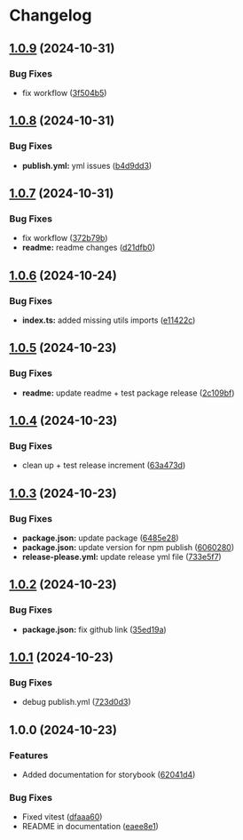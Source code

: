 # Changelog

## [1.0.9](https://github.com/harrykhh/react-flow-family-tree/compare/v1.0.8...v1.0.9) (2024-10-31)


### Bug Fixes

* fix workflow ([3f504b5](https://github.com/harrykhh/react-flow-family-tree/commit/3f504b54ae3faf8fcad96c97dd3ac80d577ce9a2))

## [1.0.8](https://github.com/harrykhh/react-flow-family-tree/compare/v1.0.7...v1.0.8) (2024-10-31)


### Bug Fixes

* **publish.yml:** yml issues ([b4d9dd3](https://github.com/harrykhh/react-flow-family-tree/commit/b4d9dd30cc9d0b9b51c141803ed4596e7104cfc2))

## [1.0.7](https://github.com/harrykhh/react-flow-family-tree/compare/v1.0.6...v1.0.7) (2024-10-31)


### Bug Fixes

* fix workflow ([372b79b](https://github.com/harrykhh/react-flow-family-tree/commit/372b79b0fb770566075dfd4a2943de4613214448))
* **readme:** readme changes ([d21dfb0](https://github.com/harrykhh/react-flow-family-tree/commit/d21dfb03781b0bf141525927fa05f7e75a80e1db))

## [1.0.6](https://github.com/harrykhh/react-flow-family-tree/compare/v1.0.5...v1.0.6) (2024-10-24)


### Bug Fixes

* **index.ts:** added missing utils imports ([e11422c](https://github.com/harrykhh/react-flow-family-tree/commit/e11422c2f39e457a2b13e925eb078ba0aa8d6d56))

## [1.0.5](https://github.com/harrykhh/react-flow-family-tree/compare/v1.0.4...v1.0.5) (2024-10-23)


### Bug Fixes

* **readme:** update readme + test package release ([2c109bf](https://github.com/harrykhh/react-flow-family-tree/commit/2c109bf3ddd36187c4ba4ac70556c63777950aef))

## [1.0.4](https://github.com/harrykhh/react-flow-family-tree/compare/v1.0.3...v1.0.4) (2024-10-23)


### Bug Fixes

* clean up + test release increment ([63a473d](https://github.com/harrykhh/react-flow-family-tree/commit/63a473d2d3e51ded7eda96b6d06dbb2aefd6ce98))

## [1.0.3](https://github.com/harrykhh/react-flow-family-tree/compare/v1.0.2...v1.0.3) (2024-10-23)


### Bug Fixes

* **package.json:** update package ([6485e28](https://github.com/harrykhh/react-flow-family-tree/commit/6485e284ae0ee6301e741203b1b842da3ad372c3))
* **package.json:** update version for npm publish ([6060280](https://github.com/harrykhh/react-flow-family-tree/commit/606028019ae2a987b55e50acf9c9f3f7aa25f217))
* **release-please.yml:** update release yml file ([733e5f7](https://github.com/harrykhh/react-flow-family-tree/commit/733e5f7a64f203428b8731abe4bda87793c4294d))

## [1.0.2](https://github.com/harrykhh/react-flow-family-tree/compare/v1.0.1...v1.0.2) (2024-10-23)


### Bug Fixes

* **package.json:** fix github link ([35ed19a](https://github.com/harrykhh/react-flow-family-tree/commit/35ed19a60e721c0767541a3e5c590dd5c59aeeab))

## [1.0.1](https://github.com/harrykhh/react-flow-family-tree/compare/v1.0.0...v1.0.1) (2024-10-23)


### Bug Fixes

* debug publish.yml ([723d0d3](https://github.com/harrykhh/react-flow-family-tree/commit/723d0d3aa6e32f6c7f4781ab5fcad99af01ea3c8))

## 1.0.0 (2024-10-23)


### Features

* Added documentation for storybook ([62041d4](https://github.com/harrykhh/react-flow-family-tree/commit/62041d4717907929bd6c015178934c3f44ec7968))


### Bug Fixes

* Fixed vitest ([dfaaa60](https://github.com/harrykhh/react-flow-family-tree/commit/dfaaa601fa612a5b3b69bcdecb64925b8d98c622))
* README in documentation ([eaee8e1](https://github.com/harrykhh/react-flow-family-tree/commit/eaee8e1d4c0709ba936004bfb105a18483124a65))
